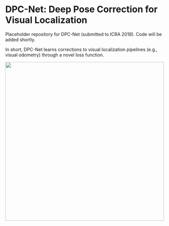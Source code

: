 # DPC-Net: Deep Pose Correction for Visual Localization
Placeholder repository for DPC-Net (submitted to ICRA 2018). Code will be added shortly.

In short, DPC-Net learns corrections to visual localization pipelines (e.g., visual odometry) through a novel loss function.

<img src="https://raw.githubusercontent.com/utiasSTARS/dpc-net/master/dpc_high_level.png" width="500px"/>